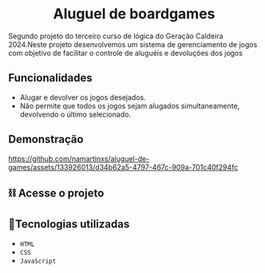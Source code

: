 <h1 align="center"> Aluguel de boardgames  </h1>

<p>Segundo projeto do terceiro curso de lógica do Geração Caldeira 2024.Neste projeto desenvolvemos um sistema de gerenciamento de jogos com objetivo de facilitar o controle de aluguéis e devoluções dos jogos </p>

 ## Funcionalidades 
 
 - Alugar e devolver os jogos desejados.
 - Não permite que todos os jogos sejam alugados simultaneamente, devolvendo o último selecionado.

 ## Demonstração




https://github.com/namartinxs/aluguel-de-games/assets/133926013/d34b62a5-4797-467c-909a-701c40f294fc





## :chains: Acesse o projeto  



## :wrench:Tecnologias utilizadas

- ``HTML``
- ``CSS``
- ``JavaScript``



